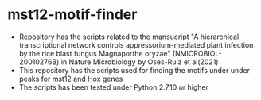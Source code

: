 # mst12-motif-finder

- Repository has the scripts related to the mansucript "A hierarchical transcriptional network controls appressorium-mediated plant infection by the rice blast fungus Magnaporthe oryzae" (NMICROBIOL-20010276B) in Nature Microbiology by Oses-Ruiz et al(2021)
- This repository has the scripts used for finding the motifs under under peaks for mst12 and Hox genes
- The scripts has been tested under Python 2.7.10 or higher

